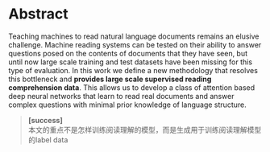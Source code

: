# Abstract

Teaching machines to read natural language documents remains an elusive challenge. Machine reading systems can be tested on their ability to answer questions posed on the contents of documents that they have seen, but until now large scale training and test datasets have been missing for this type of evaluation. In this work we define a new methodology that resolves this bottleneck and **provides large scale supervised reading comprehension data**. This allows us to develop a class of attention based deep neural networks that learn to read real documents and answer complex questions with minimal prior knowledge of language structure.

> **[success]**  
本文的重点不是怎样训练阅读理解的模型，而是生成用于训练阅读理解模型的label data

